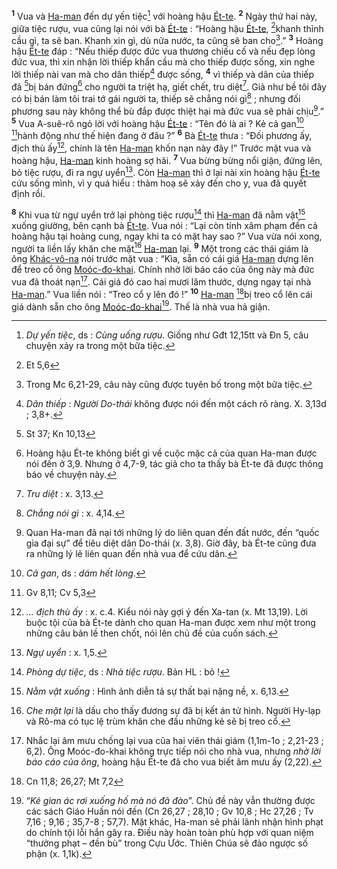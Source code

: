 <sup><b>1</b></sup> Vua và [Ha-man]() đến dự yến tiệc[^1-05ccf17a-f026-4854-91c6-b8b6076d0055] với hoàng hậu [Ét-te](). <sup><b>2</b></sup> Ngày thứ hai này, giữa tiệc rượu, vua cũng lại nói với bà [Ét-te]() : “Hoàng hậu [Ét-te](), [^1@-05ccf17a-f026-4854-91c6-b8b6076d0055]khanh thỉnh cầu gì, ta sẽ ban. Khanh xin gì, dù nửa nước, ta cũng sẽ ban cho[^2-05ccf17a-f026-4854-91c6-b8b6076d0055].” <sup><b>3</b></sup> Hoàng hậu [Ét-te]() đáp : “Nếu thiếp được đức vua thương chiếu cố và nếu đẹp lòng đức vua, thì xin nhận lời thiếp khẩn cầu mà cho thiếp được sống, xin nghe lời thiếp nài van mà cho dân thiếp[^3-05ccf17a-f026-4854-91c6-b8b6076d0055] được sống, <sup><b>4</b></sup> vì thiếp và dân của thiếp đã [^2@-05ccf17a-f026-4854-91c6-b8b6076d0055]bị bán đứng[^4-05ccf17a-f026-4854-91c6-b8b6076d0055] cho người ta triệt hạ, giết chết, tru diệt[^5-05ccf17a-f026-4854-91c6-b8b6076d0055]. Giả như bề tôi đây có bị bán làm tôi trai tớ gái người ta, thiếp sẽ chẳng nói gì[^6-05ccf17a-f026-4854-91c6-b8b6076d0055] ; nhưng đối phương sau này không thể bù đắp được thiệt hại mà đức vua sẽ phải chịu[^7-05ccf17a-f026-4854-91c6-b8b6076d0055].” <sup><b>5</b></sup> Vua A-suê-rô ngỏ lời với hoàng hậu [Ét-te]() : “Tên đó là ai ? Kẻ cả gan[^8-05ccf17a-f026-4854-91c6-b8b6076d0055] [^3@-05ccf17a-f026-4854-91c6-b8b6076d0055]hành động như thế hiện đang ở đâu ?” <sup><b>6</b></sup> Bà [Ét-te]() thưa : “Đối phương ấy, địch thù ấy[^9-05ccf17a-f026-4854-91c6-b8b6076d0055], chính là tên [Ha-man]() khốn nạn này đây !” Trước mặt vua và hoàng hậu, [Ha-man]() kinh hoàng sợ hãi. <sup><b>7</b></sup> Vua bừng bừng nổi giận, đứng lên, bỏ tiệc rượu, đi ra ngự uyển[^10-05ccf17a-f026-4854-91c6-b8b6076d0055]. Còn [Ha-man]() thì ở lại nài xin hoàng hậu [Ét-te]() cứu sống mình, vì y quá hiểu : thảm hoạ sẽ xảy đến cho y, vua đã quyết định rồi.

<sup><b>8</b></sup> Khi vua từ ngự uyển trở lại phòng tiệc rượu[^11-05ccf17a-f026-4854-91c6-b8b6076d0055] thì [Ha-man]() đã nằm vật[^12-05ccf17a-f026-4854-91c6-b8b6076d0055] xuống giường, bên cạnh bà [Ét-te](). Vua nói : “Lại còn tính xâm phạm đến cả hoàng hậu tại hoàng cung, ngay khi ta có mặt hay sao ?” Vua vừa nói xong, người ta liền lấy khăn che mặt[^13-05ccf17a-f026-4854-91c6-b8b6076d0055] [Ha-man]() lại. <sup><b>9</b></sup> Một trong các thái giám là ông [Khác-vô-na]() nói trước mặt vua : “Kìa, sẵn có cái giá [Ha-man]() dựng lên để treo cổ ông [Moóc-đo-khai](). Chính nhờ lời báo cáo của ông này mà đức vua đã thoát nạn[^14-05ccf17a-f026-4854-91c6-b8b6076d0055]. Cái giá đó cao hai mươi lăm thước, dựng ngay tại nhà [Ha-man]().” Vua liền nói : “Treo cổ y lên đó !” <sup><b>10</b></sup> [Ha-man]() [^4@-05ccf17a-f026-4854-91c6-b8b6076d0055]bị treo cổ lên cái giá dành sẵn cho ông [Moóc-đo-khai]()[^15-05ccf17a-f026-4854-91c6-b8b6076d0055]. Thế là nhà vua hả giận.

[^1-05ccf17a-f026-4854-91c6-b8b6076d0055]: *Dự yến tiệc*, ds : *Cùng uống rượu*. Giống như Gđt 12,15tt và Đn 5, câu chuyện xảy ra trong một bữa tiệc.
[^2-05ccf17a-f026-4854-91c6-b8b6076d0055]: Trong Mc 6,21-29, câu này cũng được tuyên bố trong một bữa tiệc.
[^3-05ccf17a-f026-4854-91c6-b8b6076d0055]: *Dân thiếp* : *Người Do-thái* không được nói đến một cách rõ ràng. X. 3,13d ; 3,8+.
[^4-05ccf17a-f026-4854-91c6-b8b6076d0055]: Hoàng hậu Ét-te không biết gì về cuộc mặc cả của quan Ha-man được nói đến ở 3,9. Nhưng ở 4,7-9, tác giả cho ta thấy bà Ét-te đã được thông báo về chuyện này.
[^5-05ccf17a-f026-4854-91c6-b8b6076d0055]: *Tru diệt* : x. 3,13.
[^6-05ccf17a-f026-4854-91c6-b8b6076d0055]: *Chẳng nói gì* : x. 4,14.
[^7-05ccf17a-f026-4854-91c6-b8b6076d0055]: Quan Ha-man đã nại tới những lý do liên quan đến đất nước, đến “quốc gia đại sự” để tiêu diệt dân Do-thái (x. 3,8). Giờ đây, bà Ét-te cũng đưa ra những lý lẽ liên quan đến nhà vua để cứu dân.
[^8-05ccf17a-f026-4854-91c6-b8b6076d0055]: *Cả gan*, ds : *dám hết lòng*.
[^9-05ccf17a-f026-4854-91c6-b8b6076d0055]: *... địch thù ấy* : x. c.4. Kiểu nói này gợi ý đến Xa-tan (x. Mt 13,19). Lời buộc tội của bà Ét-te dành cho quan Ha-man được xem như một trong những câu bản lề then chốt, nói lên chủ đề của cuốn sách.
[^10-05ccf17a-f026-4854-91c6-b8b6076d0055]: *Ngự uyển* : x. 1,5.
[^11-05ccf17a-f026-4854-91c6-b8b6076d0055]: *Phòng dự tiệc*, ds : *Nhà tiệc rượu*. Bản HL : bỏ !
[^12-05ccf17a-f026-4854-91c6-b8b6076d0055]: *Nằm vật xuống* : Hình ảnh diễn tả sự thất bại nặng nề, x. 6,13.
[^13-05ccf17a-f026-4854-91c6-b8b6076d0055]: *Che mặt lại* là dấu cho thấy đương sự đã bị kết án tử hình. Người Hy-lạp và Rô-ma có tục lệ trùm khăn che đầu những kẻ sẽ bị treo cổ.
[^14-05ccf17a-f026-4854-91c6-b8b6076d0055]: Nhắc lại âm mưu chống lại vua của hai viên thái giám (1,1m-1o ; 2,21-23 ; 6,2). Ông Moóc-đo-khai không trực tiếp nói cho nhà vua, nhưng *nhờ lời báo cáo của ông*, hoàng hậu Ét-te đã cho vua biết âm mưu ấy (2,22).
[^15-05ccf17a-f026-4854-91c6-b8b6076d0055]: “*Kẻ gian ác rơi xuống hố mà nó đã đào*”. Chủ đề này vẫn thường được các sách Giáo Huấn nói đến (Cn 26,27 ; 28,10 ; Gv 10,8 ; Hc 27,26 ; Tv 7,16 ; 9,16 ; 35,7-8 ; 57,7). Mặt khác, Ha-man sẽ phải lãnh nhận hình phạt do chính tội lỗi hắn gây ra. Điều này hoàn toàn phù hợp với quan niệm “thưởng phạt – đền bù” trong Cựu Ước. Thiên Chúa sẽ đảo ngược số phận (x. 1,1k).
[^1@-05ccf17a-f026-4854-91c6-b8b6076d0055]: Et 5,6
[^2@-05ccf17a-f026-4854-91c6-b8b6076d0055]: St 37; Kn 10,13
[^3@-05ccf17a-f026-4854-91c6-b8b6076d0055]: Gv 8,11; Cv 5,3
[^4@-05ccf17a-f026-4854-91c6-b8b6076d0055]: Cn 11,8; 26,27; Mt 7,2